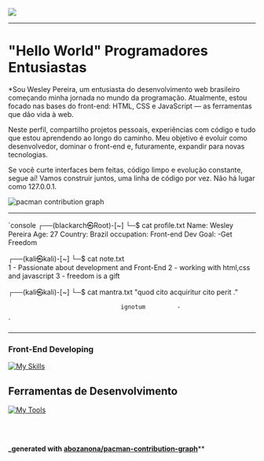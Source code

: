 <img src="https://capsule-render.vercel.app/api?type=waving&height=300&color=gradient&text=Wesley%20Pereira&textBg=false&fontColor=32004A&fontAlign=50&desc=Programming%20Live%20Style&descSize=20&animation=twinkling" />



------------------------------------------------------------------------------------------------------------------------------------------------------------------------

# "Hello World" Programadores Entusiastas

*Sou Wesley Pereira, um entusiasta do desenvolvimento web brasileiro começando minha jornada no mundo da programação. Atualmente, estou focado nas bases do front-end: HTML, CSS e JavaScript — as ferramentas que dão vida à web.

Neste perfil, compartilho projetos pessoais, experiências com código e tudo que estou aprendendo ao longo do caminho. Meu objetivo é evoluir como desenvolvedor, dominar o front-end e, futuramente, expandir para novas tecnologias.

Se você curte interfaces bem feitas, código limpo e evolução constante, segue aí! Vamos construir juntos, uma linha de código por vez.
Não há lugar como 127.0.0.1. 

<picture>
  <source media="(prefers-color-scheme: dark)" srcset="https://raw.githubusercontent.com/thaleshodan/thaleshodan/output/pacman-contribution-graph-dark.svg">
  <source media="(prefers-color-scheme: light)" srcset="https://raw.githubusercontent.com/thaleshodan/thaleshodan/output/pacman-contribution-graph.svg">
  <img alt="pacman contribution graph" src="https://raw.githubusercontent.com/thaleshodan/thaleshodan/output/pacman-contribution-graph.svg">
</picture>


--------------------------------------------------------------------------------------------------------------------------


`console
  ┌──(blackarch㉿Root)-[~]
  └─$ cat profile.txt 
  Name: Wesley Pereira          Age: 27
  Country: Brazil                 occupation: Front-end Dev
  Goal:
    -Get  Freedom
                                                                          
  ┌──(kali㉿kali)-[~]
  └─$ cat note.txt   
  1 - Passionate about development and Front-End
  2 - working with html,css and javascript
  3 - freedom is a gift
                                                                          
  ┌──(kali㉿kali)-[~]
  └─$ cat mantra.txt 
  "quod cito acquiritur cito perit ."


                                    ignotum         -

`

                 
---

###  Front-End  Developing


[![My Skills](https://skillicons.dev/icons?i=css,html,javascript)](https://skillicons.dev)




## Ferramentas de Desenvolvimento

[![My Tools](https://skillicons.dev/icons?i=visualstudio,vscode)](https://skillicons.dev)



  <br/>
<br/>

 
**_generated with [abozanona/pacman-contribution-graph](https://abozanona.github.io/pacman-contribution-graph/)****
